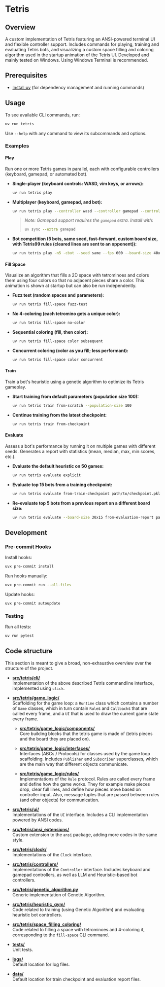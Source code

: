 # Tetris

## Overview

A custom implementation of Tetris featuring an ANSI-powered terminal UI and flexible controller support. Includes commands for playing, training and evaluating Tetris bots, and visualizing a custom space filling and coloring algorithm used in the startup animation of the Tetris UI.
Developed and mainly tested on Windows. Using Windows Terminal is recommended.

## Prerequisites

- [Install uv](https://docs.astral.sh/uv/getting-started/installation/) (for dependency management and running commands)

## Usage

To see available CLI commands, run:

```sh
uv run tetris
```

Use `--help` with any command to view its subcommands and options.

### Examples

#### Play

Run one or more Tetris games in parallel, each with configurable controllers (keyboard, gamepad, or automated bot).

- **Single-player (keyboard controls: WASD, vim keys, or arrows):**

  ```sh
  uv run tetris play
  ```

- **Multiplayer (keyboard, gamepad, and bot):**

  ```sh
  uv run tetris play --controller wasd --controller gamepad --controller bot
  ```

  > *Note: Gamepad support requires the `gamepad` extra. Install with:*
  >
  > ```sh
  > uv sync --extra gamepad
  > ```

- **Bot competition (5 bots, same seed, fast-forward, custom board size, with Tetris99 rules (cleared lines are sent to an opponent)):**

  ```sh
  uv run tetris play -n5 -cbot --seed same --fps 600 --board-size 40x20 --tetris99
  ```

#### Fill Space

Visualize an algorithm that fills a 2D space with tetrominoes and colors them using four colors so that no adjacent pieces share a color. This animation is shown at startup but can also be run independently.

- **Fuzz test (random spaces and parameters):**

  ```sh
  uv run tetris fill-space fuzz-test
  ```

- **No 4-coloring (each tetromino gets a unique color):**

  ```sh
  uv run tetris fill-space no-color
  ```

- **Sequential coloring (fill, then color):**

  ```sh
  uv run tetris fill-space color subsequent
  ```

- **Concurrent coloring (color as you fill; less performant):**

  ```sh
  uv run tetris fill-space color concurrent
  ```

#### Train

Train a bot's heuristic using a genetic algorithm to optimize its Tetris gameplay.

- **Start training from default parameters (population size 100):**

  ```sh
  uv run tetris train from-scratch --population-size 100
  ```

- **Continue training from the latest checkpoint:**

  ```sh
  uv run tetris train from-checkpoint
  ```

#### Evaluate

Assess a bot's performance by running it on multiple games with different seeds. Generates a report with statistics (mean, median, max, min scores, etc.).

- **Evaluate the default heuristic on 50 games:**

  ```sh
  uv run tetris evaluate explicit
  ```

- **Evaluate top 15 bots from a training checkpoint:**

  ```sh
  uv run tetris evaluate from-train-checkpoint path/to/checkpoint.pkl --top-k 15
  ```

- **Re-evaluate top 5 bots from a previous report on a different board size:**

  ```sh
  uv run tetris evaluate --board-size 30x15 from-evaluation-report path/to/report.csv --top-k 5
  ```

## Development

### Pre-commit Hooks

Install hooks:

```sh
uvx pre-commit install
```

Run hooks manually:

```sh
uvx pre-commit run --all-files
```

Update hooks:

```sh
uvx pre-commit autoupdate
```

### Testing

Run all tests:

```sh
uv run pytest
```

## Code structure

This section is meant to give a broad, non-exhaustive overview over the structure of the project.

- **[src/tetris/cli/](src/tetris/cli/)**  
  Implementation of the above described Tetris commandline interface, implemented using `click`.

- **[src/tetris/game_logic/](src/tetris/game_logic/)**  
  Scaffolding for the game loop: a `Runtime` class which contains a number of `Game` classes, which in turn contain `Rule`s and `Callback`s that are called every frame, and a `UI` that is used to draw the current game state every frame.

  - **[src/tetris/game_logic/components/](src/tetris/game_logic/components/)**  
    Core building blocks that the tetris game is made of (tetris pieces and the board they are placed on).

  - **[src/tetris/game_logic/interfaces/](src/tetris/game_logic/interfaces/)**  
    Interfaces (ABCs / Protocols) for classes used by the game loop scaffolding. Includes `Publisher` and `Subscriber` superclasses, which are the main way that different objects communicate.

  - **[src/tetris/game_logic/rules/](src/tetris/game_logic/rules/)**  
    Implementations of the `Rule` protocol. Rules are called every frame and define how the game works. They for example make pieces drop, clear full lines, and define how pieces move based on controller input. Also, message tuples that are passed between rules (and other objects) for communication.

- **[src/tetris/ui/](src/tetris/ui/)**  
  Implementations of the `UI` interface. Includes a CLI implementation powered by ANSI codes.

- **[src/tetris/ansi_extensions/](src/tetris/ansi_extensions/)**  
  Custom extension to the `ansi` package, adding more codes in the same style.

- **[src/tetris/clock/](src/tetris/clock/)**  
  Implementations of the `Clock` interface.

- **[src/tetris/controllers/](src/tetris/controllers/)**  
  Implementations of the `Controller` interface. Includes keyboard and gamepad controllers, as well as LLM and Heuristic-based bot controllers.

- **[src/tetris/genetic_algorithm.py](src/tetris/genetic_algorithm.py)**  
  Generic implementation of Genetic Algorithm.

- **[src/tetris/heuristic_gym/](src/tetris/heuristic_gym/)**  
  Code related to training (using Genetic Algorithm) and evaluating heuristic bot controllers.

- **[src/tetris/space_filling_coloring/](src/tetris/space_filling_coloring/)**  
  Code related to filling a space with tetrominoes and 4-coloring it, corresponding to the `fill-space` CLI command.

- **[tests/](tests/)**  
  Unit tests.

- **[logs/](logs/)**  
  Default location for log files.

- **[data/](data/)**  
  Default location for train checkpoint and evaluation report files.
